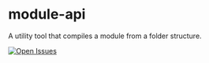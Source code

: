 # module-api

A utility tool that compiles a module from a folder structure. 

[![Open Issues](https://img.shields.io/github/issues/powerd6/module-api)](https://github.com/powerd6/module-api/issues)
